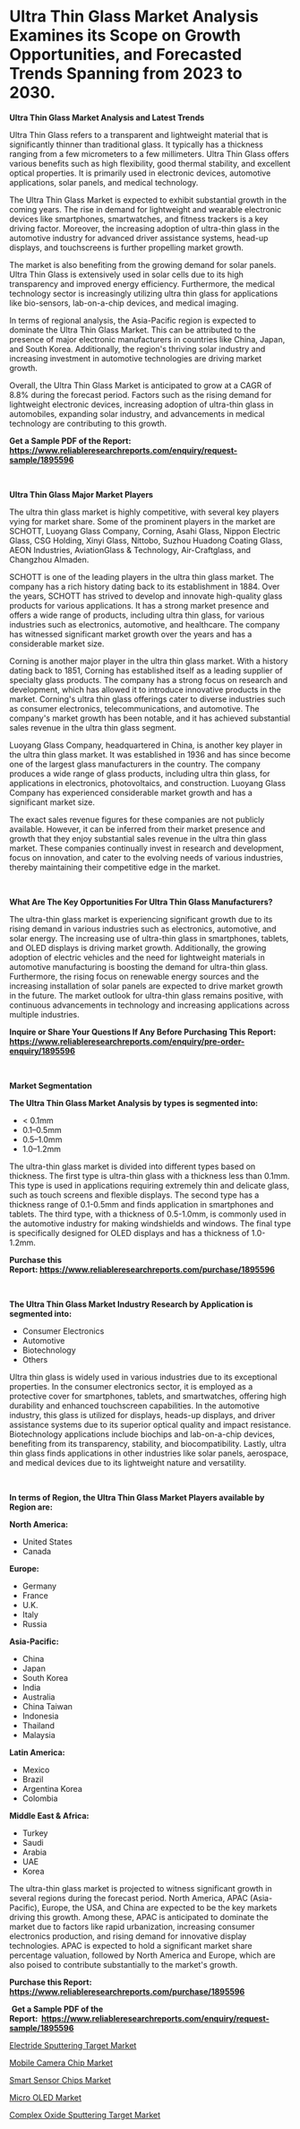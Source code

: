 <p><h1>Ultra Thin Glass Market Analysis Examines its Scope on Growth Opportunities, and Forecasted Trends Spanning from 2023 to 2030.</h1></p><p><strong>Ultra Thin Glass Market Analysis and Latest Trends</strong></p>
<p><p>Ultra Thin Glass refers to a transparent and lightweight material that is significantly thinner than traditional glass. It typically has a thickness ranging from a few micrometers to a few millimeters. Ultra Thin Glass offers various benefits such as high flexibility, good thermal stability, and excellent optical properties. It is primarily used in electronic devices, automotive applications, solar panels, and medical technology.</p><p>The Ultra Thin Glass Market is expected to exhibit substantial growth in the coming years. The rise in demand for lightweight and wearable electronic devices like smartphones, smartwatches, and fitness trackers is a key driving factor. Moreover, the increasing adoption of ultra-thin glass in the automotive industry for advanced driver assistance systems, head-up displays, and touchscreens is further propelling market growth.</p><p>The market is also benefiting from the growing demand for solar panels. Ultra Thin Glass is extensively used in solar cells due to its high transparency and improved energy efficiency. Furthermore, the medical technology sector is increasingly utilizing ultra thin glass for applications like bio-sensors, lab-on-a-chip devices, and medical imaging.</p><p>In terms of regional analysis, the Asia-Pacific region is expected to dominate the Ultra Thin Glass Market. This can be attributed to the presence of major electronic manufacturers in countries like China, Japan, and South Korea. Additionally, the region's thriving solar industry and increasing investment in automotive technologies are driving market growth.</p><p>Overall, the Ultra Thin Glass Market is anticipated to grow at a CAGR of 8.8% during the forecast period. Factors such as the rising demand for lightweight electronic devices, increasing adoption of ultra-thin glass in automobiles, expanding solar industry, and advancements in medical technology are contributing to this growth.</p></p>
<p><strong>Get a Sample PDF of the Report:&nbsp; <a href="https://www.reliableresearchreports.com/enquiry/request-sample/1895596">https://www.reliableresearchreports.com/enquiry/request-sample/1895596</a></strong></p>
<p>&nbsp;</p>
<p><strong>Ultra Thin Glass Major Market Players</strong></p>
<p><p>The ultra thin glass market is highly competitive, with several key players vying for market share. Some of the prominent players in the market are SCHOTT, Luoyang Glass Company, Corning, Asahi Glass, Nippon Electric Glass, CSG Holding, Xinyi Glass, Nittobo, Suzhou Huadong Coating Glass, AEON Industries, AviationGlass & Technology, Air-Craftglass, and Changzhou Almaden. </p><p>SCHOTT is one of the leading players in the ultra thin glass market. The company has a rich history dating back to its establishment in 1884. Over the years, SCHOTT has strived to develop and innovate high-quality glass products for various applications. It has a strong market presence and offers a wide range of products, including ultra thin glass, for various industries such as electronics, automotive, and healthcare. The company has witnessed significant market growth over the years and has a considerable market size.</p><p>Corning is another major player in the ultra thin glass market. With a history dating back to 1851, Corning has established itself as a leading supplier of specialty glass products. The company has a strong focus on research and development, which has allowed it to introduce innovative products in the market. Corning's ultra thin glass offerings cater to diverse industries such as consumer electronics, telecommunications, and automotive. The company's market growth has been notable, and it has achieved substantial sales revenue in the ultra thin glass segment.</p><p>Luoyang Glass Company, headquartered in China, is another key player in the ultra thin glass market. It was established in 1936 and has since become one of the largest glass manufacturers in the country. The company produces a wide range of glass products, including ultra thin glass, for applications in electronics, photovoltaics, and construction. Luoyang Glass Company has experienced considerable market growth and has a significant market size.</p><p>The exact sales revenue figures for these companies are not publicly available. However, it can be inferred from their market presence and growth that they enjoy substantial sales revenue in the ultra thin glass market. These companies continually invest in research and development, focus on innovation, and cater to the evolving needs of various industries, thereby maintaining their competitive edge in the market.</p></p>
<p>&nbsp;</p>
<p><strong>What Are The Key Opportunities For Ultra Thin Glass Manufacturers?</strong></p>
<p><p>The ultra-thin glass market is experiencing significant growth due to its rising demand in various industries such as electronics, automotive, and solar energy. The increasing use of ultra-thin glass in smartphones, tablets, and OLED displays is driving market growth. Additionally, the growing adoption of electric vehicles and the need for lightweight materials in automotive manufacturing is boosting the demand for ultra-thin glass. Furthermore, the rising focus on renewable energy sources and the increasing installation of solar panels are expected to drive market growth in the future. The market outlook for ultra-thin glass remains positive, with continuous advancements in technology and increasing applications across multiple industries.</p></p>
<p><strong>Inquire or Share Your Questions If Any Before Purchasing This Report: <a href="https://www.reliableresearchreports.com/enquiry/pre-order-enquiry/1895596">https://www.reliableresearchreports.com/enquiry/pre-order-enquiry/1895596</a></strong></p>
<p>&nbsp;</p>
<p><strong>Market Segmentation</strong></p>
<p><strong>The Ultra Thin Glass Market Analysis by types is segmented into:</strong></p>
<p><ul><li>< 0.1mm</li><li>0.1–0.5mm</li><li>0.5–1.0mm</li><li>1.0–1.2mm</li></ul></p>
<p><p>The ultra-thin glass market is divided into different types based on thickness. The first type is ultra-thin glass with a thickness less than 0.1mm. This type is used in applications requiring extremely thin and delicate glass, such as touch screens and flexible displays. The second type has a thickness range of 0.1-0.5mm and finds application in smartphones and tablets. The third type, with a thickness of 0.5-1.0mm, is commonly used in the automotive industry for making windshields and windows. The final type is specifically designed for OLED displays and has a thickness of 1.0-1.2mm.</p></p>
<p><strong>Purchase this Report:&nbsp;<a href="https://www.reliableresearchreports.com/purchase/1895596">https://www.reliableresearchreports.com/purchase/1895596</a></strong></p>
<p>&nbsp;</p>
<p><strong>The Ultra Thin Glass Market Industry Research by Application is segmented into:</strong></p>
<p><ul><li>Consumer Electronics</li><li>Automotive</li><li>Biotechnology</li><li>Others</li></ul></p>
<p><p>Ultra thin glass is widely used in various industries due to its exceptional properties. In the consumer electronics sector, it is employed as a protective cover for smartphones, tablets, and smartwatches, offering high durability and enhanced touchscreen capabilities. In the automotive industry, this glass is utilized for displays, heads-up displays, and driver assistance systems due to its superior optical quality and impact resistance. Biotechnology applications include biochips and lab-on-a-chip devices, benefiting from its transparency, stability, and biocompatibility. Lastly, ultra thin glass finds applications in other industries like solar panels, aerospace, and medical devices due to its lightweight nature and versatility.</p></p>
<p>&nbsp;</p>
<p><strong>In terms of Region, the Ultra Thin Glass Market Players available by Region are:</strong></p>
<p>
    <p> <strong> North America: </strong>
        <ul>
            <li>United States</li>
            <li>Canada</li>
        </ul>
        </p> 
    <p> <strong> Europe: </strong>
        <ul>
            <li>Germany</li>
            <li>France</li>
            <li>U.K.</li>
            <li>Italy</li>
            <li>Russia</li>
        </ul>
        </p> 
    <p> <strong> Asia-Pacific: </strong>
        <ul>
            <li>China</li>
            <li>Japan</li>
            <li>South Korea</li>
            <li>India</li>
            <li>Australia</li>
            <li>China Taiwan</li>
            <li>Indonesia</li>
            <li>Thailand</li>
            <li>Malaysia</li>
        </ul>
        </p> 
    <p> <strong> Latin America: </strong>
        <ul>
            <li>Mexico</li>
            <li>Brazil</li>
            <li>Argentina Korea</li>
            <li>Colombia</li>
        </ul>
        </p> 
    <p> <strong> Middle East & Africa: </strong>
        <ul>
            <li>Turkey</li>
            <li>Saudi</li>
            <li>Arabia</li>
            <li>UAE</li>
            <li>Korea</li>
        </ul>
    </p>
    </p>
<p><p>The ultra-thin glass market is projected to witness significant growth in several regions during the forecast period. North America, APAC (Asia-Pacific), Europe, the USA, and China are expected to be the key markets driving this growth. Among these, APAC is anticipated to dominate the market due to factors like rapid urbanization, increasing consumer electronics production, and rising demand for innovative display technologies. APAC is expected to hold a significant market share percentage valuation, followed by North America and Europe, which are also poised to contribute substantially to the market's growth.</p></p>
<p><strong>Purchase this Report: <a href="https://www.reliableresearchreports.com/purchase/1895596">https://www.reliableresearchreports.com/purchase/1895596</a></strong></p>
<p>&nbsp;<strong>Get a Sample PDF of the Report:&nbsp;&nbsp;<a href="https://www.reliableresearchreports.com/enquiry/request-sample/1895596">https://www.reliableresearchreports.com/enquiry/request-sample/1895596</a></strong></p>
<p><strong></strong></p>
<p><p><a href="https://medium.com/@cletaturner879789/electride-sputtering-target-market-size-market-outlook-and-market-forecast-2023-to-2030-6813b3c51129">Electride Sputtering Target Market</a></p><p><a href="https://medium.com/@lottiejerde6456/mobile-camera-chip-market-research-report-its-history-and-forecast-2023-to-2030-709c10d80a18">Mobile Camera Chip Market</a></p><p><a href="https://medium.com/@shanieprice69879/smart-sensor-chips-market-insights-into-market-cagr-market-trends-and-growth-strategies-2c63335b7393">Smart Sensor Chips Market</a></p><p><a href="https://medium.com/@myrtleebert1913/micro-oled-market-comprehensive-assessment-by-type-application-and-geography-895b343f7ffa">Micro OLED Market</a></p><p><a href="https://medium.com/@lulukerluke/complex-oxide-sputtering-target-market-competitive-analysis-market-trends-and-forecast-to-2030-a4812fc05921">Complex Oxide Sputtering Target Market</a></p></p>